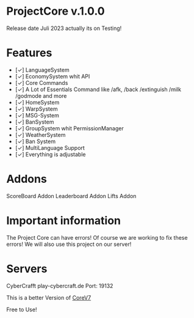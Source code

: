 # ProjectCore v.1.0.0

Release date Juli 2023 actually its on Testing!

# Features 
- [✓] LanguageSystem
- [✓] EconomySystem whit API
- [✓] Core Commands
- [✓] A Lot of Essentials Command like /afk, /back /extinguish /milk /godmode and more
- [✓] HomeSystem
- [✓] WarpSystem
- [✓] MSG-System
- [✓] BanSystem
- [✓] GroupSystem whit PermissionManager
- [✓] WeatherSystem
- [✓] Ban System
- [✓] MultiLanguage Support
- [✓] Everything is adjustable

# Addons
ScoreBoard Addon
Leaderboard Addon
Lifts Addon

# Important information
The Project Core can have errors! Of course we are working to fix these errors! We will also use this project on our server!

# Servers 
CyberCrafft
play-cybercraft.de
Port: 19132

This is a better Version of [CoreV7](https://github.com/note3crafter/CoreV7-PM5)

Free to Use!
